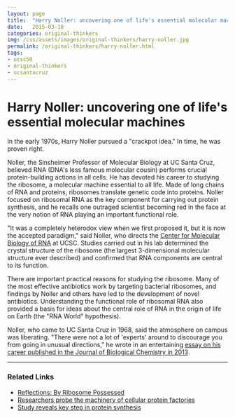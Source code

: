 ```yaml
---
layout: page
title:  "Harry Noller: uncovering one of life's essential molecular machines"
date:   2015-03-18
categories: original-thinkers
img: /css/assets/images/original-thinkers/harry-noller.jpg
permalink: /original-thinkers/harry-noller.html
tags: 
- ucsc50
- original-thinkers
- ucsantacruz
---
```


# Harry Noller: uncovering one of life's essential molecular machinesIn the early 1970s, Harry Noller pursued a "crackpot idea." In time, he was proven right.Noller, the Sinsheimer Professor of Molecular Biology at UC Santa Cruz, believed RNA (DNA's less famous molecular cousin) performs crucial protein-building actions in all cells. He has devoted his career to studying the ribosome, a molecular machine essential to all life. Made of long chains of RNA and proteins, ribosomes translate genetic code into proteins. Noller focused on ribosomal RNA as the key component for carrying out protein synthesis, and he recalls one outraged scientist becoming red in the face at the very notion of RNA playing an important functional role."It was a completely heterodox view when we first proposed it, but it is now the accepted paradigm," said Noller, who directs the [Center for Molecular Biology of RNA](http://rna.ucsc.edu) at UCSC. Studies carried out in his lab determined the crystal structure of the ribosome (the largest 3-dimensional molecular structure ever described) and confirmed that RNA components are central to its function. There are important practical reasons for studying the ribosome. Many of the most effective antibiotics work by targeting bacterial ribosomes, and findings by Noller and others have led to the development of novel antibiotics. Understanding the functional role of ribosomal RNA also provided a basis for ideas about the central role of RNA in the origin of life on Earth (the "RNA World" hypothesis).Noller, who came to UC Santa Cruz in 1968, said the atmosphere on campus was liberating. "There were not a lot of 'experts' around to discourage you from going in unusual directions," he wrote in an entertaining [essay on his career published in the Journal of Biological Chemistry in 2013](http://www.jbc.org/content/288/34/24872).***

### Related Links

- [Reflections: By Ribosome Possessed](http://www.jbc.org/content/288/34/24872)
- [Researchers probe the machinery of cellular protein factories](http://news.ucsc.edu/2006/09/940.html)
- [Study reveals key step in protein synthesis](http://news.ucsc.edu/2013/06/ribosome.html)